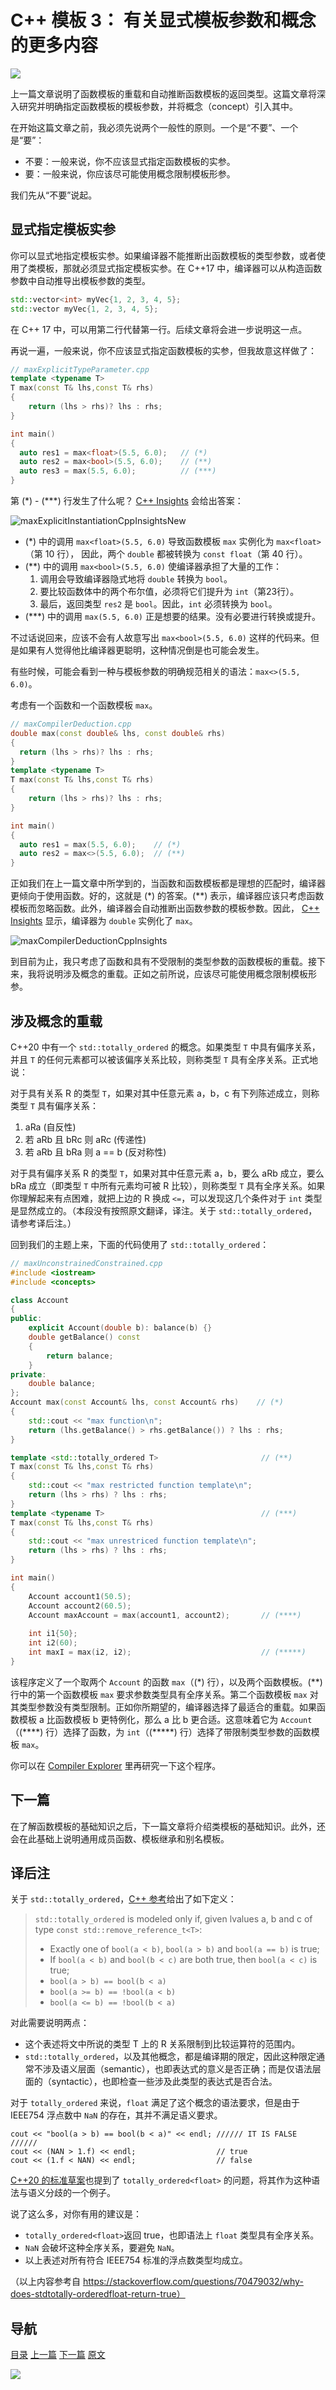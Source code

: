 # C++ 模板 3： 有关显式模板参数和概念的更多内容

![](img/模板2.png)

上一篇文章说明了函数模板的重载和自动推断函数模板的返回类型。这篇文章将深入研究并明确指定函数模板的模板参数，并将概念（concept）引入其中。

在开始这篇文章之前，我必须先说两个一般性的原则。一个是“不要”、一个是“要”：

* 不要：一般来说，你不应该显式指定函数模板的实参。
* 要：一般来说，你应该尽可能使用概念限制模板形参。

我们先从“不要”说起。

## 显式指定模板实参

你可以显式地指定模板实参。如果编译器不能推断出函数模板的类型参数，或者使用了类模板，那就必须显式指定模板实参。在 C++17 中，编译器可以从构造函数参数中自动推导出模板参数的类型。 

```C++
std::vector<int> myVec{1, 2, 3, 4, 5};
std::vector myVec{1, 2, 3, 4, 5};
```

在 C++ 17 中，可以用第二行代替第一行。后续文章将会进一步说明这一点。

再说一遍，一般来说，你不应该显式指定函数模板的实参，但我故意这样做了：

```C++
// maxExplicitTypeParameter.cpp
template <typename T>
T max(const T& lhs,const T& rhs)
{
    return (lhs > rhs)? lhs : rhs;
}

int main()
{
  auto res1 = max<float>(5.5, 6.0);   // (*)
  auto res2 = max<bool>(5.5, 6.0);    // (**)
  auto res3 = max(5.5, 6.0);          // (***)
}
```

 第 (\*) - (\*\*\*) 行发生了什么呢？ [C++ Insights](https://cppinsights.io/lnk?code=Ly8gbWF4RXhwbGljaXRUeXBlUGFyYW1ldGVyLmNwcAoKdGVtcGxhdGUgPHR5cGVuYW1lIFQ+ClQgbWF4KFQgbGhzLFQgcmhzKSB7CiAgICByZXR1cm4gKGxocyA+IHJocyk/IGxocyA6IHJoczsKfQoKaW50IG1haW4oKSB7CiAgCiAgYXV0byByZXMxID0gbWF4PGZsb2F0Pig1LjUsIDYuMCk7CiAgYXV0byByZXN0MiA9IG1heDxib29sPig1LjUsIDYuMCk7CiAgYXV0byByZXMzID0gbWF4KDUuNSwgNi4wKTsKICAKfQ==&insightsOptions=cpp11&std=cpp11&rev=1.0) 会给出答案：

 ![maxExplicitInstantiationCppInsightsNew](img/maxExplicitInstantiationCppInsightsNew.png) 

- (\*) 中的调用 `max<float>(5.5, 6.0)` 导致函数模板 `max` 实例化为 `max<float>`（第 10 行）， 因此，两个 `double` 都被转换为 `const float`（第 40 行）。 
- (\*\*) 中的调用 `max<bool>(5.5, 6.0)` 使编译器承担了大量的工作：
  1. 调用会导致编译器隐式地将 `double` 转换为 `bool`。
  2. 要比较函数体中的两个布尔值，必须将它们提升为 `int`（第23行）。
  3. 最后，返回类型 `res2` 是 `bool`。因此，`int` 必须转换为 `bool`。
- (\*\*\*) 中的调用 `max(5.5, 6.0)` 正是想要的结果。没有必要进行转换或提升。

不过话说回来，应该不会有人故意写出 `max<bool>(5.5, 6.0)` 这样的代码来。但是如果有人觉得他比编译器更聪明，这种情况倒是也可能会发生。

有些时候，可能会看到一种与模板参数的明确规范相关的语法：`max<>(5.5, 6.0)`。

考虑有一个函数和一个函数模板 `max`。

```C++
// maxCompilerDeduction.cpp
double max(const double& lhs, const double& rhs)
{
  return (lhs > rhs)? lhs : rhs;
}
template <typename T>
T max(const T& lhs,const T& rhs)
{
    return (lhs > rhs)? lhs : rhs;
}

int main()
{
  auto res1 = max(5.5, 6.0);    // (*)
  auto res2 = max<>(5.5, 6.0);  // (**)
}
```

正如我们在上一篇文章中所学到的，当函数和函数模板都是理想的匹配时，编译器更倾向于使用函数。好的，这就是 (\*) 的答案。(\*\*) 表示，编译器应该只考虑函数模板而忽略函数。此外，编译器会自动推断出函数参数的模板参数。因此， [C++ Insights](https://cppinsights.io/lnk?code=Ly8gbWF4Q29tcGlsZXJEZWR1Y3Rpb24uY3BwCgpkb3VibGUgbWF4KGNvbnN0IGRvdWJsZSYgbGhzLCBjb25zdCBkb3VibGUmIHJocykgewogIHJldHVybiAobGhzID4gcmhzKT8gbGhzIDogcmhzOwp9Cgp0ZW1wbGF0ZSA8dHlwZW5hbWUgVD4KVCBtYXgoY29uc3QgVCYgbGhzLGNvbnN0IFQmIHJocykgewogICAgcmV0dXJuIChsaHMgPiByaHMpPyBsaHMgOiByaHM7Cn0KCmludCBtYWluKCkgewogIAogIGF1dG8gcmVzMSA9IG1heCg1LjUsIDYuMCk7CiAgYXV0byByZXMyID0gbWF4PD4oNS41LCA2LjApOwogIAp9&insightsOptions=cpp11&std=cpp11&rev=1.0) 显示，编译器为 `double` 实例化了 `max`。

 ![maxCompilerDeductionCppInsights](img/maxCompilerDeductionCppInsights.png) 

到目前为止，我只考虑了函数和具有不受限制的类型参数的函数模板的重载。接下来，我将说明涉及概念的重载。正如之前所说，应该尽可能使用概念限制模板形参。

## 涉及概念的重载

C++20 中有一个 `std::totally_ordered` 的概念。如果类型 `T` 中具有偏序关系，并且 `T` 的任何元素都可以被该偏序关系比较，则称类型 `T` 具有全序关系。正式地说：

对于具有关系 R 的类型 `T`，如果对其中任意元素 a，b，c 有下列陈述成立，则称类型 `T` 具有偏序关系：

1. aRa (自反性)
2. 若 aRb 且 bRc 则 aRc (传递性)
3. 若 aRb 且 bRa 则 a == b (反对称性)

对于具有偏序关系 R 的类型 `T`，如果对其中任意元素 a，b，要么 aRb 成立，要么 bRa 成立（即类型 `T` 中所有元素均可被 R 比较），则称类型 `T` 具有全序关系。如果你理解起来有点困难，就把上边的 R 换成 `<=`，可以发现这几个条件对于 `int` 类型是显然成立的。（本段没有按照原文翻译，译注。关于 `std::totally_ordered`，请参考译后注。）

回到我们的主题上来，下面的代码使用了 `std::totally_ordered`：

```C++
// maxUnconstrainedConstrained.cpp
#include <iostream>
#include <concepts>

class Account
{
public:
    explicit Account(double b): balance(b) {}
    double getBalance() const
    { 
        return balance;
    }
private:
    double balance;
};
Account max(const Account& lhs, const Account& rhs)    // (*)
{
    std::cout << "max function\n";
    return (lhs.getBalance() > rhs.getBalance()) ? lhs : rhs;
}

template <std::totally_ordered T>                       // (**)
T max(const T& lhs,const T& rhs)
{                     
    std::cout << "max restricted function template\n";
    return (lhs > rhs) ? lhs : rhs;
}
template <typename T>                                   // (***)
T max(const T& lhs,const T& rhs)
{                   
    std::cout << "max unrestriced function template\n";
    return (lhs > rhs) ? lhs : rhs;
}

int main()
{
    Account account1(50.5);
    Account account2(60.5);
    Account maxAccount = max(account1, account2);       // (****)
  
    int i1{50};
    int i2(60);
    int maxI = max(i2, i2);                             // (*****)
}
```

该程序定义了一个取两个 `Account` 的函数 `max`（(\*) 行），以及两个函数模板。(\*\*) 行中的第一个函数模板 `max` 要求参数类型具有全序关系。第二个函数模板 `max` 对其类型参数没有类型限制。正如你所期望的，编译器选择了最适合的重载。如果函数模板 a 比函数模板 b 更特例化，那么 a 比 b 更合适。这意味着它为 `Account`（(\*\*\*\*) 行）选择了函数，为 `int`（(\*\*\*\*\*) 行）选择了带限制类型参数的函数模板 `max`。

 你可以在 [Compiler Explorer](https://godbolt.org/z/4ThvMqbz4) 里再研究一下这个程序。 

## 下一篇

在了解函数模板的基础知识之后，下一篇文章将介绍类模板的基础知识。此外，还会在此基础上说明通用成员函数、模板继承和别名模板。

## 译后注

关于 `std::totally_ordered`，[C++ 参考](https://en.cppreference.com/w/cpp/concepts/totally_ordered)给出了如下定义：

> `std::totally_ordered` is modeled only if, given lvalues a, b and c of type `const std::remove_reference_t<T>`:
>
> - Exactly one of `bool(a < b)`, `bool(a > b)` and `bool(a == b)` is true;
> - If `bool(a < b)` and `bool(b < c)` are both true, then `bool(a < c)` is true;
> - `bool(a > b) == bool(b < a)`
> - `bool(a >= b) == !bool(a < b)`
> - `bool(a <= b) == !bool(b < a)`

对此需要说明两点：

* 这个表述将文中所说的类型 T 上的 R 关系限制到比较运算符的范围内。
* `std::totally_ordered`，以及其他概念，都是编译期的限定，因此这种限定通常不涉及语义层面（semantic），也即表达式的意义是否正确；而是仅语法层面的（syntactic），也即检查一些涉及此类型的表达式是否合法。

对于 `totally_ordered` 来说，`float` 满足了这个概念的语法要求，但是由于 IEEE754 浮点数中 `NaN` 的存在，其并不满足语义要求。

```C++.
cout << "bool(a > b) == bool(b < a)" << endl; ////// IT IS FALSE //////
cout << (NAN > 1.f) << endl;                  // true
cout << (1.f < NAN) << endl;                  // false
```

[C++20 的标准草案](https://timsong-cpp.github.io/cppwp/n4861/structure.requirements#8)也提到了 `totally_ordered<float>` 的问题，将其作为这种语法与语义分歧的一个例子。

说了这么多，对你有用的建议是：

* `totally_ordered<float>`返回 true，也即语法上 `float` 类型具有全序关系。
* `NaN` 会破坏这种全序关系，要避免 `NaN`。
* 以上表述对所有符合 IEEE754 标准的浮点数类型均成立。

（以上内容参考自 https://stackoverflow.com/questions/70479032/why-does-stdtotally-orderedfloat-return-true）

## 导航

[目录](https://github.com/yqZhang4480/TranslateBlogs/blob/master/CPP_Templates/目录.md)	[上一篇](https://github.com/yqZhang4480/TranslateBlogs/blob/master/CPP_Templates/模板2.md)	[下一篇](https://github.com/yqZhang4480/TranslateBlogs/blob/master/CPP_Templates/模板4.md)	[原文](http://www.modernescpp.com/index.php/function-templates-more-details)

![](./img/tail.png)